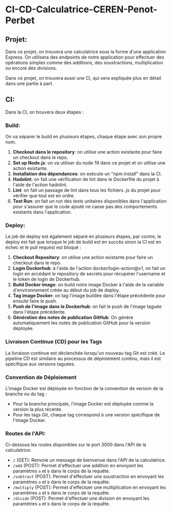 # CI-CD-Calculatrice-CEREN-Penot-Perbet

## Projet:

Dans ce projet, on trouvera une calculatrice sous la forme d'une application Express. On utilisera des endpoints de notre application pour effectuer des opérations simples comme des additions, des soustractions, multiplication ou encore des divisions.

Dans ce projet, on trouvera aussi une CI, qui sera expliquée plus en détail dans une partie à part.

## CI:

Dans la CI, on trouvera deux étapes :

### Build:

On va séparer le build en plusieurs étapes, chaque étape avec son propre nom.

1. **Checkout dans le repository**: on utilise une action existante pour faire un checkout dans le repo.
2. **Set up Node.js**: on va utiliser du node 19 dans ce projet et on utilise une action existante.
3. **Installation des dépendances**: on exécute un "npm install" dans la CI.
4. **Hadolint**: on fait une vérification de lint dans le Dockerfile du projet à l'aide de l'action hadolint.
5. **Lint**: on fait un passage de lint dans tous les fichiers .js du projet pour vérifier que tout est en ordre.
6. **Test Run**: on fait un run des tests unitaires disponibles dans l'application pour s'assurer que le code ajouté ne casse pas des comportements existants dans l'application.

### Deploy:

Le job de deploy est également séparé en plusieurs étapes, par contre, le deploy est fait que lorsque le job de build est en succès sinon la CI est en échec et le pull request est bloqué :

1. **Checkout Repository**: on utilise une action existante pour faire un checkout dans le repo.
2. **Login Dockerhub**: à l'aide de l'action docker/login-action@v1, on fait un login en accédant le repository de secrets pour récupérer l'username et le token de login de Dockerhub.
3. **Build Docker image**: on build notre image Docker à l'aide de la variable d'environnement créée au début du job de deploy.
4. **Tag image Docker**: on tag l'image buildée dans l'étape précédente pour ensuite faire le push.
5. **Push de l'image dans le Dockerhub**: on fait le push de l'image taguée dans l'étape précédente.
6. **Génération des notes de publication GitHub**: On génère automatiquement les notes de publication GitHub pour la version déployée.

### Livraison Continue (CD) pour les Tags
La livraison continue est déclenchée lorsqu'un nouveau tag Git est créé. Le pipeline CD est similaire au processus de déploiement continu, mais il est spécifique aux versions taguées.

### Convention de Déploiement
L'image Docker est déployée en fonction de la convention de version de la branche ou du tag :
- Pour la branche principale, l'image Docker est déployée comme la version la plus récente.
- Pour les tags Git, chaque tag correspond à une version spécifique de l'image Docker.

### Routes de l'API:

Ci-dessous les routes disponibles sur le port 3000 dans l'API de la calculatrice:

- `/` (GET): Renvoie un message de bienvenue dans l'API de la calculatrice.
- `/add` (POST): Permet d'effectuer une addition en envoyant les paramètres `a` et `b` dans le corps de la requête.
- `/subtract` (POST): Permet d'effectuer une soustraction en envoyant les paramètres `a` et `b` dans le corps de la requête.
- `/multiply` (POST): Permet d'effectuer une multiplication en envoyant les paramètres `a` et `b` dans le corps de la requête.
- `/divide` (POST): Permet d'effectuer une division en envoyant les paramètres `a` et `b` dans le corps de la requête.
